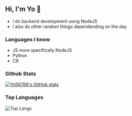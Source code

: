 ## Hi, I'm Yo 👋

- I do backend development using NodeJS
- I also do other random things dependending on the day

### Languages I know
- JS more specifically NodeJS
- Python
- C# 

### Github Stats
[![Yo56789's GitHub stats](https://github-readme-stats.vercel.app/api?username=yo56789&theme=prussian)](https://github.com/anuraghazra/github-readme-stats)
### Top Languages
![Top Langs](https://github-readme-stats.vercel.app/api/top-langs/?username=yo56789&theme=prussian&langs_count=10&hide=batchfile,toml,)
